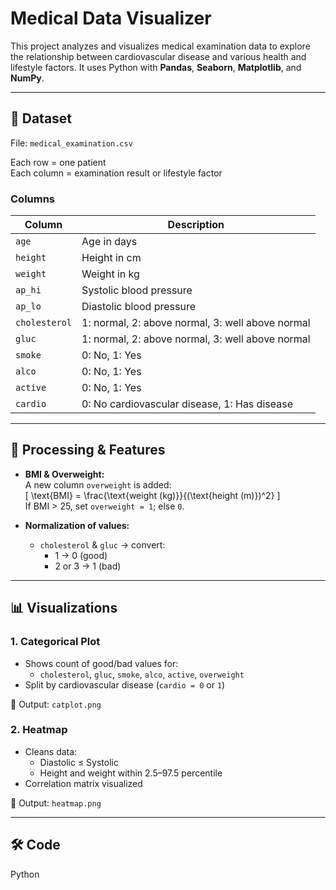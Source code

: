 # Medical Data Visualizer

This project analyzes and visualizes medical examination data to explore the relationship between cardiovascular disease and various health and lifestyle factors. It uses Python with **Pandas**, **Seaborn**, **Matplotlib**, and **NumPy**.

---

## 📁 Dataset

File: `medical_examination.csv`

Each row = one patient  
Each column = examination result or lifestyle factor

### Columns

| Column         | Description                                      |
|----------------|--------------------------------------------------|
| `age`          | Age in days                                      |
| `height`       | Height in cm                                     |
| `weight`       | Weight in kg                                     |
| `ap_hi`        | Systolic blood pressure                          |
| `ap_lo`        | Diastolic blood pressure                         |
| `cholesterol`  | 1: normal, 2: above normal, 3: well above normal |
| `gluc`         | 1: normal, 2: above normal, 3: well above normal |
| `smoke`        | 0: No, 1: Yes                                    |
| `alco`         | 0: No, 1: Yes                                    |
| `active`       | 0: No, 1: Yes                                    |
| `cardio`       | 0: No cardiovascular disease, 1: Has disease     |

---

## 🧮 Processing & Features

- **BMI & Overweight:**  
  A new column `overweight` is added:  
  \[
  \text{BMI} = \frac{\text{weight (kg)}}{(\text{height (m)})^2}
  \]  
  If BMI > 25, set `overweight = 1`; else `0`.

- **Normalization of values:**
  - `cholesterol` & `gluc` → convert:  
    - 1 → 0 (good)  
    - 2 or 3 → 1 (bad)

---

## 📊 Visualizations

### 1. Categorical Plot

- Shows count of good/bad values for:
  - `cholesterol`, `gluc`, `smoke`, `alco`, `active`, `overweight`
- Split by cardiovascular disease (`cardio = 0` or `1`)

📁 Output: `catplot.png`

### 2. Heatmap

- Cleans data:
  - Diastolic ≤ Systolic
  - Height and weight within 2.5–97.5 percentile
- Correlation matrix visualized

📁 Output: `heatmap.png`

---

## 🛠️ Code

Python

